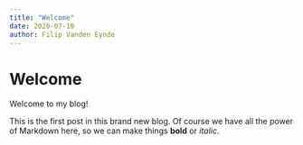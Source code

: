 ```yaml
---
title: "Welcome"
date: 2020-07-10
author: Filip Vanden Eynde
---
```


# Welcome

Welcome to my blog!

This is the first post in this brand new blog.
Of course we have all the power of Markdown here,
so we can make things **bold** or _italic_.
